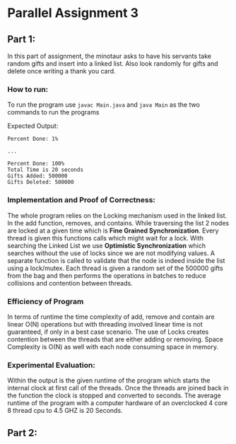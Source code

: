 # Parallel Assignment 3
## Part 1:
In this part of assignment, the minotaur asks to have his servants take random gifts and insert into a linked list. Also look randomly for gifts and delete once writing a thank you card.
### How to run:
To run the program use `javac Main.java` and `java Main` as the two commands to run the programs

Expected Output:
```
Percent Done: 1%

...

Percent Done: 100%
Total Time is 20 seconds
Gifts Added: 500000
Gifts Deleted: 500000
```

### Implementation and Proof of Correctness:
The whole program relies on the Locking mechanism used in the linked list. In the add function, removes, and contains. While traversing the list 2 nodes are locked at a given time which is __Fine Grained Synchronization__. Every thread is given this functions calls which might wait for a lock. With searching the Linked List we use __Optimistic Synchronization__ which searches without the use of locks since we are not modifying values. A separate function is called to validate that the node is indeed inside the list using a lock/mutex. Each thread is given a random set of the 500000 gifts from the bag and then performs the operations in batches to reduce collisions and contention between threads.


### Efficiency of Program
In terms of runtime the time complexity of add, remove and contain are linear O(N) operations but with threading involved linear time is not guaranteed, if only in a best case scenario. The use of Locks creates contention between the threads that are either adding or removing. Space Complexity is O(N) as well with each node consuming space in memory.

### Experimental Evaluation:

Within the output is the given runtime of the program which starts the internal clock at first call of the threads. Once the threads are joined back in the function the clock is stopped and converted to seconds.
The average runtime of the program with a computer hardware of an overclocked 4 core 8 thread cpu to 4.5 GHZ is 20 Seconds.

## Part 2:

